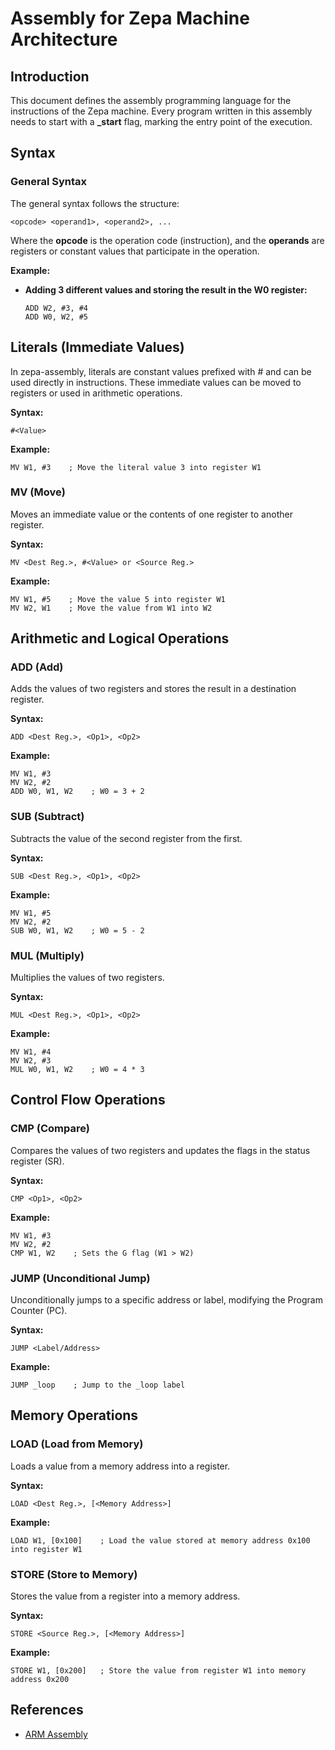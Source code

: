 
# Assembly for Zepa Machine Architecture

## Introduction
This document defines the assembly programming language for the instructions of the Zepa machine. Every program written in this assembly needs to start with a **_start** flag, marking the entry point of the execution.

## Syntax

### General Syntax
The general syntax follows the structure:

```
<opcode> <operand1>, <operand2>, ...
```

Where the **opcode** is the operation code (instruction), and the **operands** are registers or constant values that participate in the operation.

**Example:**
- **Adding 3 different values and storing the result in the W0 register:**
    ```
    ADD W2, #3, #4
    ADD W0, W2, #5
    ```
## Literals (Immediate Values)
In zepa-assembly, literals are constant values prefixed with # and can be used directly in instructions. These immediate values can be moved to registers or used in arithmetic operations.

**Syntax:**
```
#<Value>
```

**Example:**
```
MV W1, #3    ; Move the literal value 3 into register W1
```

### MV (Move)
Moves an immediate value or the contents of one register to another register.

**Syntax:**
```
MV <Dest Reg.>, #<Value> or <Source Reg.>
```
**Example:**
```
MV W1, #5    ; Move the value 5 into register W1
MV W2, W1    ; Move the value from W1 into W2
```

## Arithmetic and Logical Operations

### ADD (Add)
Adds the values of two registers and stores the result in a destination register.

**Syntax:**
```
ADD <Dest Reg.>, <Op1>, <Op2>
```

**Example:**
```
MV W1, #3
MV W2, #2
ADD W0, W1, W2    ; W0 = 3 + 2
```

### SUB (Subtract)
Subtracts the value of the second register from the first.

**Syntax:**
```
SUB <Dest Reg.>, <Op1>, <Op2>
```

**Example:**
```
MV W1, #5
MV W2, #2
SUB W0, W1, W2    ; W0 = 5 - 2
```

### MUL (Multiply)
Multiplies the values of two registers.

**Syntax:**
```
MUL <Dest Reg.>, <Op1>, <Op2>
```

**Example:**
```
MV W1, #4
MV W2, #3
MUL W0, W1, W2    ; W0 = 4 * 3
```

## Control Flow Operations

### CMP (Compare)
Compares the values of two registers and updates the flags in the status register (SR).

**Syntax:**
```
CMP <Op1>, <Op2>
```

**Example:**
```
MV W1, #3
MV W2, #2
CMP W1, W2    ; Sets the G flag (W1 > W2)
```


### JUMP (Unconditional Jump)
Unconditionally jumps to a specific address or label, modifying the Program Counter (PC).

**Syntax:**
```
JUMP <Label/Address>
```

**Example:**
```
JUMP _loop    ; Jump to the _loop label
```

## Memory Operations

### LOAD (Load from Memory)
Loads a value from a memory address into a register.

**Syntax:**
```
LOAD <Dest Reg.>, [<Memory Address>]
```

**Example:**
```
LOAD W1, [0x100]    ; Load the value stored at memory address 0x100 into register W1
```

### STORE (Store to Memory)
Stores the value from a register into a memory address.

**Syntax:**
```
STORE <Source Reg.>, [<Memory Address>]
```

**Example:**
```
STORE W1, [0x200]   ; Store the value from register W1 into memory address 0x200
```

## References

- [ARM Assembly](https://armasm.com/)